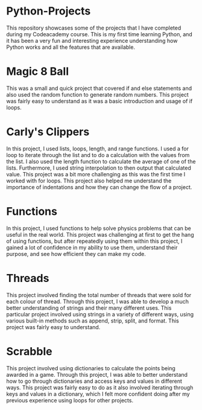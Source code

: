 # Python-Projects
This repository showcases some of the projects that I have completed during my Codeacademy course.
This is my first time learning Python, and it has been a very fun and interesting experience understanding how Python works and all the features that are available.

# Magic 8 Ball
This was a small and quick project that covered if and else statements and also used the random function to generate random numbers. This project was fairly easy to understand as it was a basic introduction and usage of if loops.

# Carly's Clippers
In this project, I used lists, loops, length, and range functions. I used a for loop to iterate through the list and to do a calculation with the values from the list. I also used the length function to calculate the average of one of the lists. Furthermore, I used string interpolation to then output that calculated value. This project was a bit more challenging as this was the first time I worked with for loops. This project also helped me understand the importance of indentations and how they can change the flow of a project.

# Functions
In this project, I used functions to help solve physics problems that can be useful in the real world. This project was challenging at first to get the hang of using functions, but after repeatedly using them within this project, I gained a lot of confidence in my ability to use them, understand their purpose, and see how efficient they can make my code.

# Threads
This project involved finding the total number of threads that were sold for each colour of thread.
Through this project, I was able to develop a much better understanding of strings and their many different uses. This particular project involved using strings in a variety of different ways, using various built-in methods such as append, strip, split, and format. This project was fairly easy to understand.

# Scrabble
This project involved using dictionaries to calculate the points being awarded in a game. Through this project, I was able to better understand how to go through dictionaries and access keys and values in different ways. This project was fairly easy to do as it also involved iterating through keys and values in a dictionary, which I felt more confident doing after my previous experience using loops for other projects.
